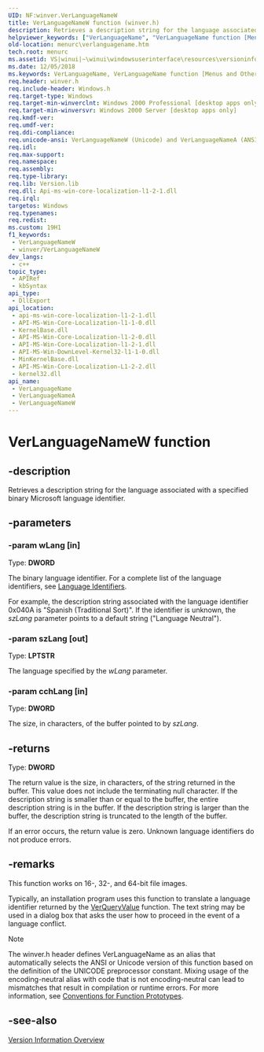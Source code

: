 ```yaml
---
UID: NF:winver.VerLanguageNameW
title: VerLanguageNameW function (winver.h)
description: Retrieves a description string for the language associated with a specified binary Microsoft language identifier. (Unicode)
helpviewer_keywords: ["VerLanguageName", "VerLanguageName function [Menus and Other Resources]", "VerLanguageNameW", "_win32_VerLanguageName", "_win32_verlanguagename_cpp", "menurc.verlanguagename", "winui._win32_verlanguagename", "winver/VerLanguageName", "winver/VerLanguageNameW"]
old-location: menurc\verlanguagename.htm
tech.root: menurc
ms.assetid: VS|winui|~\winui\windowsuserinterface\resources\versioninformation\versioninformationreference\versioninformationfunctions\verlanguagename.htm
ms.date: 12/05/2018
ms.keywords: VerLanguageName, VerLanguageName function [Menus and Other Resources], VerLanguageNameA, VerLanguageNameW, _win32_VerLanguageName, _win32_verlanguagename_cpp, menurc.verlanguagename, winui._win32_verlanguagename, winver/VerLanguageName, winver/VerLanguageNameA, winver/VerLanguageNameW
req.header: winver.h
req.include-header: Windows.h
req.target-type: Windows
req.target-min-winverclnt: Windows 2000 Professional [desktop apps only]
req.target-min-winversvr: Windows 2000 Server [desktop apps only]
req.kmdf-ver: 
req.umdf-ver: 
req.ddi-compliance: 
req.unicode-ansi: VerLanguageNameW (Unicode) and VerLanguageNameA (ANSI)
req.idl: 
req.max-support: 
req.namespace: 
req.assembly: 
req.type-library: 
req.lib: Version.lib
req.dll: Api-ms-win-core-localization-l1-2-1.dll
req.irql: 
targetos: Windows
req.typenames: 
req.redist: 
ms.custom: 19H1
f1_keywords:
 - VerLanguageNameW
 - winver/VerLanguageNameW
dev_langs:
 - c++
topic_type:
 - APIRef
 - kbSyntax
api_type:
 - DllExport
api_location:
 - api-ms-win-core-localization-l1-2-1.dll
 - API-MS-Win-Core-Localization-l1-1-0.dll
 - KernelBase.dll
 - API-MS-Win-Core-Localization-l1-2-0.dll
 - API-MS-Win-Core-Localization-l1-2-1.dll
 - API-MS-Win-DownLevel-Kernel32-l1-1-0.dll
 - MinKernelBase.dll
 - API-MS-Win-Core-Localization-L1-2-2.dll
 - kernel32.dll
api_name:
 - VerLanguageName
 - VerLanguageNameA
 - VerLanguageNameW
---
```


# VerLanguageNameW function


## -description

Retrieves a description string for the language associated with a specified binary Microsoft language identifier.

## -parameters

### -param wLang [in]

Type: <b>DWORD</b>

The binary language identifier. For a complete list of the language identifiers, see <a href="/windows/desktop/Intl/language-identifiers">Language Identifiers</a>.

For example, the description string associated with the language identifier 0x040A is "Spanish (Traditional Sort)". If the identifier is unknown, the <i>szLang</i> parameter points to a default string ("Language Neutral").

### -param szLang [out]

Type: <b>LPTSTR</b>

The language specified by the <i>wLang</i> parameter.

### -param cchLang [in]

Type: <b>DWORD</b>

The size, in characters, of the buffer pointed to by <i>szLang</i>.

## -returns

Type: <b>DWORD</b>

The return value is the size, in characters, of the string returned in the buffer. This value does not include the terminating null character. If the description string is smaller than or equal to the buffer, the entire description string is in the buffer. If the description string is larger than the buffer, the description string is truncated to the length of the buffer.

If an error occurs, the return value is zero. Unknown language identifiers do not produce errors.

## -remarks

 This function works on 16-, 32-, and 64-bit file images.

Typically, an installation program uses this function to translate a language identifier returned by the <a href="/windows/desktop/api/winver/nf-winver-verqueryvaluea">VerQueryValue</a> function. The text string may be used in a dialog box that asks the user how to proceed in the event of a language conflict. 





> [!NOTE]
> The winver.h header defines VerLanguageName as an alias that automatically selects the ANSI or Unicode version of this function based on the definition of the UNICODE preprocessor constant. Mixing usage of the encoding-neutral alias with code that is not encoding-neutral can lead to mismatches that result in compilation or runtime errors. For more information, see [Conventions for Function Prototypes](/windows/win32/intl/conventions-for-function-prototypes).

## -see-also

<a href="/windows/desktop/menurc/version-information">Version Information Overview</a>
